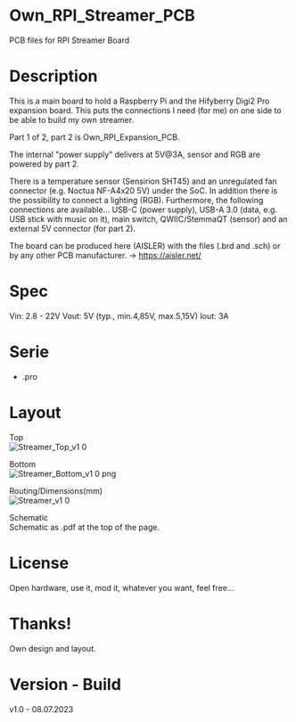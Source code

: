 # Own_RPI_Streamer_PCB

PCB files for RPI Streamer Board

# Description

This is a main board to hold a Raspberry Pi and the Hifyberry Digi2 Pro expansion board. This puts the connections I need (for me) on one side to be able to build my own streamer.

Part 1 of 2, part 2 is Own_RPI_Expansion_PCB.

The internal "power supply" delivers at 5V@3A, sensor and RGB are powered by part 2.

There is a temperature sensor (Sensirion SHT45) and an unregulated fan connector (e.g. Noctua NF-A4x20 5V) under the SoC. In addition there is the possibility to connect a lighting (RGB). Furthermore, the following connections are available... USB-C (power supply), USB-A 3.0 (data, e.g. USB stick with music on it), main switch, QWIIC/StemmaQT (sensor) and an external 5V connector (for part 2).

The board can be produced here (AISLER) with the files (.brd and .sch) or by any other PCB manufacturer. -> https://aisler.net/

# Spec

Vin: 2.8 - 22V
Vout: 5V (typ., min.4,85V, max.5,15V)
Iout: 3A

# Serie

- .pro

# Layout

Top<br>
![Streamer_Top_v1 0](https://github.com/CrackXT/Own_RPI_Streamer_PCB/assets/88975406/e0ca7760-df2c-4e0b-b389-9d44c2a153d4)

Bottom<br>
![Streamer_Bottom_v1 0 png](https://github.com/CrackXT/Own_RPI_Streamer_PCB/assets/88975406/d2b89899-cb1e-4738-bd4a-1f4c93c2db94)

Routing/Dimensions(mm)<br>
![Streamer_v1 0](https://github.com/CrackXT/Own_RPI_Streamer_PCB/assets/88975406/a5c2bd44-fc14-411e-9670-4e2d1208333b)

Schematic<br>
Schematic as .pdf at the top of the page.

# License

Open hardware, use it, mod it, whatever you want, feel free...

# Thanks!

Own design and layout.

# Version - Build

v1.0 - 08.07.2023
